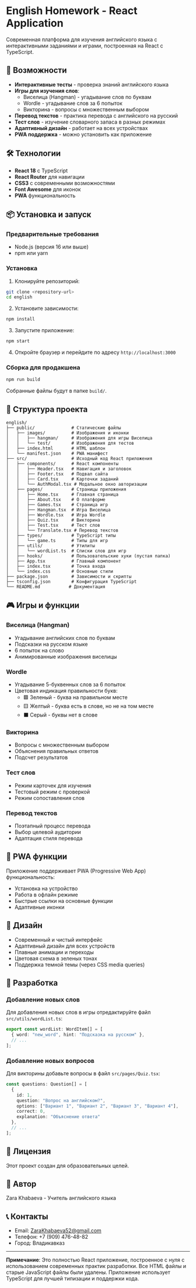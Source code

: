 # English Homework - React Application
Современная платформа для изучения английского языка с интерактивными заданиями и играми, построенная на React с TypeScript.

## 🚀 Возможности
- **Интерактивные тесты** - проверка знаний английского языка
- **Игры для изучения слов**:
  - Виселица (Hangman) - угадывание слов по буквам
  - Wordle - угадывание слов за 6 попыток
  - Викторина - вопросы с множественным выбором
- **Перевод текстов** - практика перевода с английского на русский
- **Тест слов** - изучение словарного запаса в разных режимах
- **Адаптивный дизайн** - работает на всех устройствах
- **PWA поддержка** - можно установить как приложение
## 🛠 Технологии

- **React 18** с TypeScript
- **React Router** для навигации
- **CSS3** с современными возможностями
- **Font Awesome** для иконок
- **PWA** функциональность


## 📦 Установка и запуск

### Предварительные требования

- Node.js (версия 16 или выше)
- npm или yarn


### Установка

1. Клонируйте репозиторий:
```bash
git clone <repository-url>
cd english
```

2. Установите зависимости:
```bash
npm install
```

3. Запустите приложение:
```bash
npm start
```

4. Откройте браузер и перейдите по адресу `http://localhost:3000`


### Сборка для продакшена

```bash
npm run build
```

Собранные файлы будут в папке `build/`.

## 📁 Структура проекта

```
english/
├── public/              # Статические файлы
│   ├── images/          # Изображения и иконки
│   │   ├── hangman/     # Изображения для игры Виселица
│   │   └── test/        # Изображения для тестов
│   ├── index.html       # HTML шаблон
│   └── manifest.json    # PWA манифест
├── src/                 # Исходный код React приложения
│   ├── components/      # React компоненты
│   │   ├── Header.tsx   # Навигация и заголовок
│   │   ├── Footer.tsx   # Подвал сайта
│   │   ├── Card.tsx     # Карточки заданий
│   │   └── AuthModal.tsx # Модальное окно авторизации
│   ├── pages/           # Страницы приложения
│   │   ├── Home.tsx     # Главная страница
│   │   ├── About.tsx    # О платформе
│   │   ├── Games.tsx    # Страница игр
│   │   ├── Hangman.tsx  # Игра Виселица
│   │   ├── Wordle.tsx   # Игра Wordle
│   │   ├── Quiz.tsx     # Викторина
│   │   ├── Test.tsx     # Тест слов
│   │   └── Translate.tsx # Перевод текстов
│   ├── types/           # TypeScript типы
│   │   └── game.ts      # Типы для игр
│   ├── utils/           # Утилиты
│   │   └── wordList.ts  # Списки слов для игр
│   ├── hooks/           # Пользовательские хуки (пустая папка)
│   ├── App.tsx          # Главный компонент
│   ├── index.tsx        # Точка входа
│   └── index.css        # Основные стили
├── package.json         # Зависимости и скрипты
├── tsconfig.json        # Конфигурация TypeScript
└── README.md           # Документация
```




## 🎮 Игры и функции

### Виселица (Hangman)
- Угадывание английских слов по буквам
- Подсказки на русском языке
- 6 попыток на слово
- Анимированные изображения виселицы

### Wordle
- Угадывание 5-буквенных слов за 6 попыток
- Цветовая индикация правильности букв:
  - 🟩 Зеленый - буква на правильном месте
  - 🟨 Желтый - буква есть в слове, но не на том месте
  - ⬛ Серый - буквы нет в слове

### Викторина
- Вопросы с множественным выбором
- Объяснения правильных ответов
- Подсчет результатов

### Тест слов
- Режим карточек для изучения
- Тестовый режим с проверкой
- Режим сопоставления слов

### Перевод текстов
- Поэтапный процесс перевода
- Выбор целевой аудитории
- Адаптация стиля перевода

## 📱 PWA функции

Приложение поддерживает PWA (Progressive Web App) функциональность:
- Установка на устройство
- Работа в офлайн режиме
- Быстрые ссылки на основные функции
- Адаптивные иконки

## 🎨 Дизайн

- Современный и чистый интерфейс
- Адаптивный дизайн для всех устройств
- Плавные анимации и переходы
- Цветовая схема в зеленых тонах
- Поддержка темной темы (через CSS media queries)

## 🔧 Разработка

### Добавление новых слов

Для добавления новых слов в игры отредактируйте файл `src/utils/wordList.ts`:

```typescript
export const wordList: WordItem[] = [
  { word: "new_word", hint: "Подсказка на русском" },
  // ...
];
```

### Добавление новых вопросов

Для викторины добавьте вопросы в файл `src/pages/Quiz.tsx`:

```typescript
const questions: Question[] = [
  {
    id: 1,
    question: "Вопрос на английском?",
    options: ["Вариант 1", "Вариант 2", "Вариант 3", "Вариант 4"],
    correct: 0,
    explanation: "Объяснение ответа"
  },
  // ...
];
```

## 📄 Лицензия

Этот проект создан для образовательных целей.

## 👥 Автор

Zara Khabaeva - Учитель английского языка

## 📞 Контакты

- Email: ZaraKhabaeva52@gmail.com
- Телефон: +7 (909) 476-48-82
- Город: Владикавказ

---

**Примечание**: Это полностью React приложение, построенное с нуля с использованием современных практик разработки. Все HTML файлы и старые JavaScript файлы были удалены. Приложение использует TypeScript для лучшей типизации и поддержки кода.
